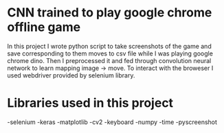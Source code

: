 # CNN trained to play google chrome offline game
In this project I wrote python script to take screenshots of the game and save corresponding to them moves to csv file while I was playing google chrome dino. Then I preprocessed it and fed through convolution neural network to learn mapping image -> move. To interact with the broweser I used webdriver provided by selenium library.

# Libraries used in this project
-selenium
-keras
-matplotlib
-cv2
-keyboard
-numpy
-time
-pyscreenshot
